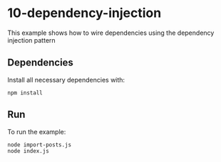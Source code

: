 # 10-dependency-injection

This example shows how to wire dependencies using the dependency injection
pattern

## Dependencies

Install all necessary dependencies with:

```shell script
npm install
```

## Run

To run the example:

```shell script
node import-posts.js
node index.js
```
